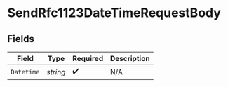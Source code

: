 # SendRfc1123DateTimeRequestBody


## Fields

| Field              | Type               | Required           | Description        |
| ------------------ | ------------------ | ------------------ | ------------------ |
| `Datetime`         | *string*           | :heavy_check_mark: | N/A                |